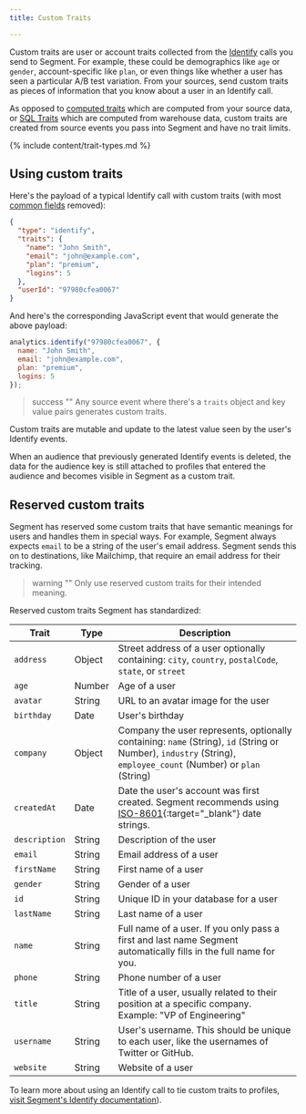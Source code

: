 ```yaml
---
title: Custom Traits 

---
```

Custom traits are user or account traits collected from the [Identify](/docs/connections/spec/identify/) calls you send to Segment. For example, these could be demographics like `age` or `gender`, account-specific like `plan`, or even things like whether a user has seen a particular A/B test variation. From your sources, send custom traits as pieces of information that you know about a user in an Identify call.

As opposed to [computed traits](/docs/unify/traits/computed-traits/) which are computed from your source data, or [SQL Traits](/docs/unify/traits/sql-traits/) which are computed from warehouse data, custom traits are created from source events you pass into Segment and have no trait limits. 

{% include content/trait-types.md %}


## Using custom traits 

Here's the payload of a typical Identify call with custom traits (with most [common fields](/docs/connections/spec/common/) removed):

```json
{
  "type": "identify",
  "traits": {
    "name": "John Smith",
    "email": "john@example.com",
    "plan": "premium",
    "logins": 5
  },
  "userId": "97980cfea0067"
}
```

And here's the corresponding JavaScript event that would generate the above payload:

```js
analytics.identify("97980cfea0067", {
  name: "John Smith",
  email: "john@example.com",
  plan: "premium",
  logins: 5
});
```

> success ""
> Any source event where there's a `traits` object and key value pairs generates custom traits.

Custom traits are mutable and update to the latest value seen by the user's Identify events. 

When an audience that previously generated Identify events is deleted, the data for the audience key is still attached to profiles that entered the audience and becomes visible in Segment as a custom trait. 
 

## Reserved custom traits

Segment has reserved some custom traits that have semantic meanings for users and handles them in special ways. For example, Segment always expects `email` to be a string of the user's email address. Segment sends this on to destinations, like Mailchimp, that require an email address for their tracking.

> warning ""
> Only use reserved custom traits for their intended meaning.

Reserved custom traits Segment has standardized:

| Trait    | Type | Description          |
|---------------|----------|---------------------------------------------------------------------------------------------------------------------------------------------------------------------------|
| `address`     | Object   | Street address of a user optionally containing:  `city`, `country`, `postalCode`, `state`, or `street`   |
| `age`         | Number   | Age of a user           |
| `avatar`      | String   | URL to an avatar image for the user  |
| `birthday`    | Date     | User's birthday         |
| `company`     | Object   | Company the user represents, optionally containing: `name` (String), `id` (String or Number), `industry` (String), `employee_count` (Number) or `plan` (String) |
| `createdAt`   | Date     | Date the user's account was first created. Segment recommends using [ISO-8601](http://en.wikipedia.org/wiki/ISO_8601){:target="_blank"} date strings.       |
| `description` | String   | Description of the user |
| `email`       | String   | Email address of a user |
| `firstName`   | String   | First name of a user    |
| `gender`      | String   | Gender of a user        |
| `id`          | String   | Unique ID in your database for a user      |
| `lastName`    | String   | Last name of a user     |
| `name`        | String   | Full name of a user. If you only pass a first and last name Segment automatically fills in the full name for you.      |
| `phone`       | String   | Phone number of a user  |
| `title`       | String   | Title of a user, usually related to their position at a specific company. Example: "VP of Engineering"                                  |
| `username`    | String   | User's username. This should be unique to each user, like the usernames of Twitter or GitHub.             |
| `website`     | String   | Website of a user       |


To learn more about using an Identify call to tie custom traits to profiles, [visit Segment's Identify documentation](/docs/connections/spec/identify/#custom-traits)).


